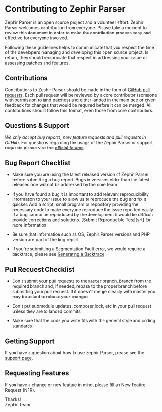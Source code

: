 # Contributing to Zephir Parser

Zephir Parser is an open source project and a volunteer effort. Zephir Parser welcomes contribution from everyone.
Please take a moment to review this document in order to make the contribution process easy and effective for everyone
involved.

Following these guidelines helps to communicate that you respect the time of the developers managing and developing this
open source project. In return, they should reciprocate that respect in addressing your issue or assessing patches and
features.

## Contributions

Contributions to Zephir Parser should be made in the form of [GitHub pull requests][pr].
Each pull request will be reviewed by a core contributor (someone with permission to land patches) and either landed in
the main tree or given feedback for changes that would be required before it can be merged. All contributions should
follow this format, even those from core contributors.

## Questions & Support

*We only accept bug reports, new feature requests and pull requests in GitHub*.
For questions regarding the usage of the Zephir Parser or support requests please visit the
[official forums][forum].

## Bug Report Checklist

- Make sure you are using the latest released version of Zephir Parser before submitting a bug report.
  Bugs in versions older than the latest released one will not be addressed by the core team

- If you have found a bug it is important to add relevant reproducibility information to your issue to allow us
  to reproduce the bug and fix it quicker. Add a script, small program or repository providing the necessary code to
  make everyone reproduce the issue reported easily. If a bug cannot be reproduced by the development it would be
  difficult provide corrections and solutions. [Submit Reproducible Test][srt] for more information

- Be sure that information such as OS, Zephir Parser versions and PHP version are part of the bug report

- If you're submitting a Segmentation Fault error, we would require a backtrace, please see [Generating a Backtrace][gb]

## Pull Request Checklist

- Don't submit your pull requests to the `master` branch. Branch from the required branch and,
  if needed, rebase to the proper branch before submitting your pull request.
  If it doesn't merge cleanly with master you may be asked to rebase your changes

- Don't put submodule updates, composer.lock, etc in your pull request unless they are to landed commits

- Make sure that the code you write fits with the general style and coding standards

## Getting Support

If you have a question about how to use Zephir Parser, please see the [support page][support].

## Requesting Features

If you have a change or new feature in mind, please fill an New Featire Request (NFR).

Thanks! <br />
Zephir Team

[pr]: https://help.github.com/articles/using-pull-requests/
[forum]: https://forum.zephir-lang.com
[gb]: https://docs.phalcon.io/en/latest/generating-backtrace
[support]: https://phalcon.io/support
